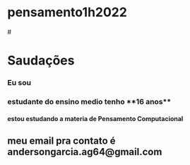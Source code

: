 # pensamento1h2022 
#<h1>Saudações</h1>
<h3>Eu sou</h3> <h3>estudante do ensino medio tenho **16 anos**</h3>  <h4>estou estudando a materia de Pensamento Computacional</h4>  <h2>meu email pra contato é andersongarcia.ag64@gmail.com</h3>
